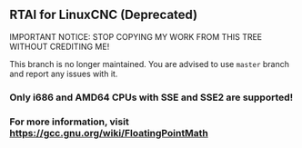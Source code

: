 ## RTAI for LinuxCNC (Deprecated)

IMPORTANT NOTICE: STOP COPYING MY WORK FROM THIS TREE WITHOUT CREDITING ME!

This branch is no longer maintained. You are advised to use `master` branch
and report any issues with it.

### Only i686 and AMD64 CPUs with SSE and SSE2 are supported!

### For more information, visit https://gcc.gnu.org/wiki/FloatingPointMath
